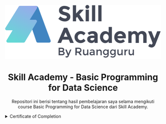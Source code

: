 <p align="center">
  <a href='https://www.skillacademy.com/'><img src="README/logo.png"></a>
</p> 

<h1 align="center">Skill Academy - Basic Programming for Data Science</h1>

<p align="center">
  Repositori ini berisi tentang hasil pembelajaran saya selama mengikuti course Basic Programming for Data Science dari Skill Academy.
</p>

<details><summary>Certificate of Completion</summary>
 
<p align="center">
  <a href='https://www.linkedin.com/in/farhanalaydroes/'><img src="README/Sertifikat.jpeg"></a>
</p> 
  
</details>

<!-- <details><summary>Certificate of Excellence</summary>
  -->
<!-- <p align="center">
  <a href='https://www.linkedin.com/in/farhanalaydroes/'><img src="README/Sertifikat.jpeg"></a>
</p>  -->
